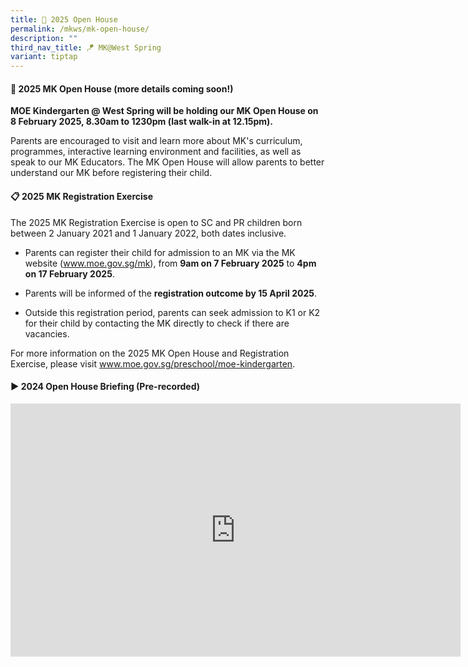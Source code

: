 ```yaml
---
title: 🏫 2025 Open House
permalink: /mkws/mk-open-house/
description: ""
third_nav_title: 🪁 MK@West Spring
variant: tiptap
---
```

<h4>🏫 2025 MK Open House (more details coming soon!)</h4>
<p><strong>MOE Kindergarten @ West Spring will be holding our MK Open House on 8 February 2025, 8.30am to 1230pm (last walk-in at 12.15pm). </strong>
</p>
<p>Parents are encouraged to visit and learn more about MK's curriculum,
programmes, interactive learning environment and facilities, as well as
speak to our MK Educators. The MK Open House will allow parents to better
understand our MK before registering their child.</p>
<p></p>
<h4>📋 2025 MK Registration Exercise</h4>
<p>The 2025 MK Registration Exercise is open to SC and PR children born between
2 January 2021 and 1 January 2022, both dates inclusive.</p>
<ul data-tight="true" class="tight">
<li>
<p>Parents can register their child for admission to an MK via the MK website
(<a href="http://www.moe.gov.sg/mk" rel="noopener noreferrer nofollow" target="_blank">www.moe.gov.sg/mk</a>),
from <strong>9am on 7 February 2025</strong> to <strong>4pm on 17 February 2025</strong>.</p>
</li>
<li>
<p>Parents will be informed of the <strong>registration outcome by 15 April 2025</strong>.</p>
</li>
<li>
<p>Outside this registration period, parents can seek admission to K1 or
K2 for their child by contacting the MK directly to check if there are
vacancies.</p>
</li>
</ul>
<p>For more information on the 2025 MK Open House and Registration Exercise,
please visit <a href="http://www.moe.gov.sg/preschool/moe-kindergarten" rel="noopener noreferrer nofollow" target="_blank">www.moe.gov.sg/preschool/moe-kindergarten</a>.</p>
<h4>▶️ 2024 Open House Briefing (Pre-recorded)</h4>
<div class="iframe-wrapper">
<iframe height="405" width="720" allowfullscreen="true" frameborder="0" src="https://player.vimeo.com/video/911072334?badge=0&amp;autopause=0&amp;player_id=0&amp;app_id=58479"></iframe>
</div>
<p></p>
